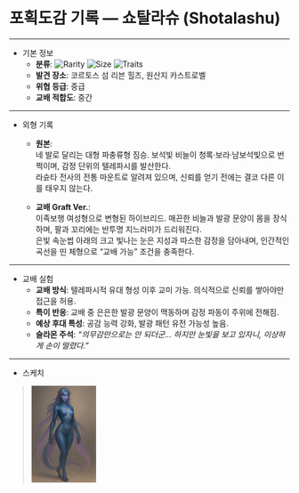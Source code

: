 # 포획도감 기록 — 쇼탈라슈 (Shotalashu)

---

- 기본 정보
  * **분류**:
  ![Rarity](https://badgen.net/badge/Rarity/UNCOMMON/purple?icon=github&labelColor=&scale=)
  ![Size](https://badgen.net/badge/Size/LARGE/green?icon=github&labelColor=&scale=)
  ![Traits](https://badgen.net/badge/Traits/BEAST/orange?icon=github&labelColor=&scale=)
  * **발견 장소**: 코르토스 섬 리븐 힐즈, 원산지 카스트로벨
  * **위협 등급**: 중급
  * **교배 적합도**: 중간

---

- 외형 기록
  * **원본**:  
  네 발로 달리는 대형 파충류형 짐승. 보석빛 비늘이 청록·보라·남보석빛으로 번쩍이며, 감정 단위의 텔레파시를 발산한다.  
  라슌타 전사의 전통 마운트로 알려져 있으며, 신뢰를 얻기 전에는 결코 다른 이를 태우지 않는다.  

  * **교배 Graft Ver.**:  
  이족보행 여성형으로 변형된 하이브리드. 매끈한 비늘과 발광 문양이 몸을 장식하며, 팔과 꼬리에는 반투명 지느러미가 드리워진다.  
  은빛 속눈썹 아래의 크고 빛나는 눈은 지성과 따스한 감정을 담아내며, 인간적인 곡선을 띤 체형으로 “교배 가능” 조건을 충족한다.  

---

- 교배 실험
  * **교배 방식**: 텔레파시적 유대 형성 이후 교미 가능. 의식적으로 신뢰를 쌓아야만 접근을 허용.  
  * **특이 반응**: 교배 중 은은한 발광 문양이 맥동하며 감정 파동이 주위에 전해짐.  
  * **예상 후대 특성**: 공감 능력 강화, 발광 패턴 유전 가능성 높음.  
  * **슬라몬 주석**: *“의무감만으로는 안 되더군… 하지만 눈빛을 보고 있자니, 이상하게 손이 떨렸다.”*  

---

- 스케치
><img alt="Shotalashu" title="Shotalashu" src="Shotalashu.PNG" style="width: 25%; height: auto;">
